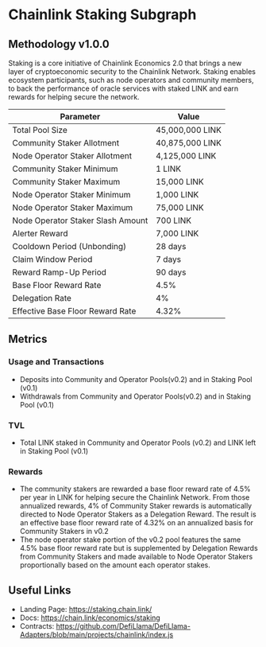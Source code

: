 # Chainlink Staking Subgraph

## Methodology v1.0.0

Staking is a core initiative of Chainlink Economics 2.0 that brings a new layer of cryptoeconomic security to the Chainlink Network. Staking enables ecosystem participants, such as node operators and community members, to back the performance of oracle services with staked LINK and earn rewards for helping secure the network.

| Parameter                         | Value           |
| --------------------------------- | --------------- |
| Total Pool Size                   | 45,000,000 LINK |
| Community Staker Allotment        | 40,875,000 LINK |
| Node Operator Staker Allotment    | 4,125,000 LINK  |
| Community Staker Minimum          | 1 LINK          |
| Community Staker Maximum          | 15,000 LINK     |
| Node Operator Staker Minimum      | 1,000 LINK      |
| Node Operator Staker Maximum      | 75,000 LINK     |
| Node Operator Staker Slash Amount | 700 LINK        |
| Alerter Reward                    | 7,000 LINK      |
| Cooldown Period (Unbonding)       | 28 days         |
| Claim Window Period               | 7 days          |
| Reward Ramp-Up Period             | 90 days         |
| Base Floor Reward Rate            | 4.5%            |
| Delegation Rate                   | 4%              |
| Effective Base Floor Reward Rate  | 4.32%           |

## Metrics

### Usage and Transactions

- Deposits into Community and Operator Pools(v0.2) and in Staking Pool (v0.1)
- Withdrawals from Community and Operator Pools(v0.2) and in Staking Pool (v0.1)

### TVL

- Total LINK staked in Community and Operator Pools (v0.2) and LINK left in Staking Pool (v0.1)

### Rewards

- The community stakers are rewarded a base floor reward rate of 4.5% per year in LINK for helping secure the Chainlink Network. From those annualized rewards, 4% of Community Staker rewards is automatically directed to Node Operator Stakers as a Delegation Reward. The result is an effective base floor reward rate of 4.32% on an annualized basis for Community Stakers in v0.2
- The node operator stake portion of the v0.2 pool features the same 4.5% base floor reward rate but is supplemented by Delegation Rewards from Community Stakers and made available to Node Operator Stakers proportionally based on the amount each operator stakes.

## Useful Links

- Landing Page: https://staking.chain.link/
- Docs: https://chain.link/economics/staking
- Contracts: https://github.com/DefiLlama/DefiLlama-Adapters/blob/main/projects/chainlink/index.js
